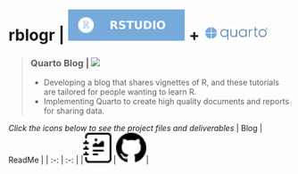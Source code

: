 # **rblogr |** <img src="rstudiobadge.svg"> + <img src="quarto.png" height="28px">
> ### **Quarto Blog |** ![](https://img.shields.io/badge/%E2%8F%B3-Ongoing%20project-orange.png)
> - Developing a blog that shares vignettes of R, and these tutorials are tailored for people wanting to learn R.
> - Implementing Quarto to create high quality documents and reports for sharing data.

<i>Click the icons below to see the project files and deliverables</i>
| Blog | ReadMe |
| :-: | :-: |
|[<img src="journal-richtext.svg" width="54px">](https://bradfordjohnson.github.io/rblogr/)|[<img src="github.svg" width="54px">](https://1drv.ms/p/s!Ahpkb3AfX4xfgsAztt7OBQG6rwSqYg?e=HYOXor)|
